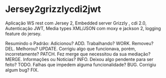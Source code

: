 # Jersey2grizzlycdi2jwt
Aplicação WS rest com Jersey 2, Embedded server Grizzly , cdi 2.0, Autenticação JWT, Media types XML/JSON  com moxy e jackson 2, logging feature do jersey.


Resumindo o Padrão: Adicionou? ADD. Trabalhando? WORK. Removeu? DEL. Melhorou? UPDATE. Corrigiu algo que funcionava, porém, incorretamente? PATCH. Fez merge que necessitou da sua mediação? MERGE. Informações ou Notícias? INFO. Deixou algo pendente para ser feito? TODO. Falhas que impedem alguma funcionalidade? BUG. Corrigiu algum bug? FIX.
